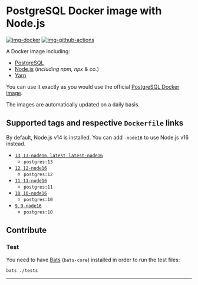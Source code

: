 # PostgreSQL Docker image with Node.js

[![img-docker]][link-docker]
[![img-github-actions]][link-github-actions]

A Docker image including:

- [PostgreSQL][link-postgres]
- [Node.js][link-node] (_including npm, npx & co._)
- [Yarn][link-yarn]

You can use it exactly as you would use the official [PostgreSQL Docker image][link-postgres].

The images are automatically updated on a daily basis.

## Supported tags and respective `Dockerfile` links

By default, Node.js v14 is installed. You can add `-node16` to use Node.js v16 instead.

- [`13`, `13-node16`, `latest`, `latest-node16`](https://github.com/ivangabriele/postgres-node/blob/master/dockerfiles/13.Dockerfile)
  - `postgres:13`
- [`12`, `12-node16`](https://github.com/ivangabriele/postgres-node/blob/master/dockerfiles/12.Dockerfile)
  - `postgres:12`
- [`11`, `11-node16`](https://github.com/ivangabriele/postgres-node/blob/master/dockerfiles/11.Dockerfile)
  - `postgres:11`
- [`10`, `10-node16`](https://github.com/ivangabriele/postgres-node/blob/master/dockerfiles/10.Dockerfile)
  - `postgres:10`
- [`9`, `9-node16`](https://github.com/ivangabriele/postgres-node/blob/master/dockerfiles/9.Dockerfile)
  - `postgres:10`

## Contribute

### Test

You need to have [Bats][link-bats] (`bats-core`) installed in order to run the test files:

```shell
bats ./tests
```

---

[img-docker]: https://img.shields.io/docker/pulls/ivangabriele/postgres-node?style=for-the-badge
[img-github-actions]:
  https://img.shields.io/github/workflow/status/ivangabriele/docker-postgres-node/Test%20&%20Release/master?label=Test%20%26%20Release&style=for-the-badge

[link-bats]: https://github.com/bats-core/bats-core
[link-docker]: https://hub.docker.com/repository/docker/ivangabriele/postgres-node
[link-node]: https://nodejs.org
[link-postgres]: https://hub.docker.com/_/postgres
[link-github-actions]: https://github.com/ivangabriele/docker-postgres-node/actions/workflows/tests-and-release.yml
[link-yarn]: https://yarnpkg.com
